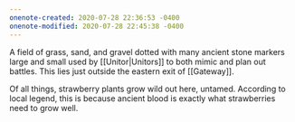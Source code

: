 ```yaml
---
onenote-created: 2020-07-28 22:36:53 -0400
onenote-modified: 2020-07-28 22:45:38 -0400
---
```


A field of grass, sand, and gravel dotted with many ancient stone markers large and small used by [[Unitor|Unitors]] to both mimic and plan out battles. This lies just outside the eastern exit of [[Gateway]].

Of all things, strawberry plants grow wild out here, untamed. According to local legend, this is because ancient blood is exactly what strawberries need to grow well.